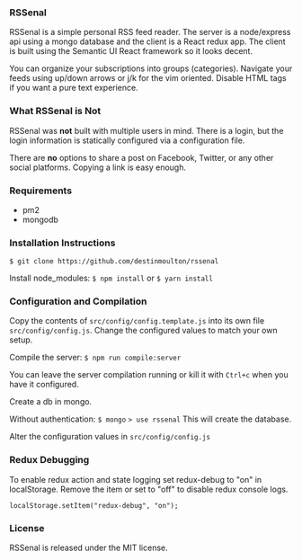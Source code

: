 ### RSSenal

RSSenal is a simple personal RSS feed reader. The server is a node/express api using a mongo database and the client is a React redux app. The client is built using the Semantic UI React framework so it looks decent.

You can organize your subscriptions into groups (categories). Navigate your feeds using up/down arrows or j/k for the vim oriented. Disable HTML tags if you want a pure text experience.

### What RSSenal is **Not**

RSSenal was **not** built with multiple users in mind. There is a login, but the login information is statically configured via a configuration file.

There are **no** options to share a post on Facebook, Twitter, or any other social platforms. Copying a link is easy enough.

### Requirements

-   pm2
-   mongodb

### Installation Instructions

`$ git clone https://github.com/destinmoulton/rssenal`

Install node_modules:
`$ npm install` or `$ yarn install`

### Configuration and Compilation

Copy the contents of `src/config/config.template.js` into its own file `src/config/config.js`. Change the configured values to match your own setup.

Compile the server:
`$ npm run compile:server`

You can leave the server compilation running or kill it with `Ctrl+c` when you have it configured.

Create a db in mongo.

Without authentication:
`$ mongo`
`> use rssenal` This will create the database.

Alter the configuration values in `src/config/config.js`

### Redux Debugging

To enable redux action and state logging set redux-debug to "on" in localStorage. Remove the item or set to "off" to disable redux console logs.

```
localStorage.setItem("redux-debug", "on");
```

### License

RSSenal is released under the MIT license.
